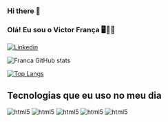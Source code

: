 ### Hi there 👋

### Olá! Eu sou o Victor França 🖥️🧙🏿

[![Linkedin](https://img.shields.io/badge/LinkedIn-0077B5?style=for-the-badge&logo=linkedin&logoColor=white)](https://www.linkedin.com/in/victorhsfrança03/)


![Franca GitHub stats](https://github-readme-stats.vercel.app/api?username=victorfranca03&show_icons=true&theme=dracula)

[![Top Langs](https://github-readme-stats.vercel.app/api/top-langs/?username=victorfranca03&layout=donut-vertical)](https://github.com/anuraghazra/github-readme-stats)
## Tecnologias que eu uso no meu dia
<div style= "display: inline_block">
    <img aling="ceter" alt="html5"   src="https://img.shields.io/badge/Python-3776AB?style=for-the-badge&logo=python&logoColor=black"        />
     <img aling="ceter" alt="html5"   src="https://img.shields.io/badge/Django-092E20?style=for-the-badge&logo=django&logoColor=blue"        />
       <img aling="ceter" alt="html5"   src="https://img.shields.io/badge/Microsoft_SQL_Server-CC2927?style=for-the-badge&logo=microsoft-sql-server&logoColor=black"        />
         <img aling="ceter" alt="html5"   src="https://img.shields.io/badge/HTML-239120?style=for-the-badge&logo=html5&logoColor=black"        />
           <img aling="ceter" alt="html5"   src="https://img.shields.io/badge/CSS-239120?&style=for-the-badge&logo=css3&logoColor=black"        />
                  

</div>
